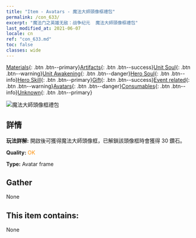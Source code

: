 ```yaml
---
title: "Item - Avatars - 魔法大師頭像框禮包"
permalink: /con_633/
excerpt: "魔法门之英雄无敌：战争纪元  魔法大師頭像框禮包"
last_modified_at: 2021-06-07
locale: cn
ref: "con_633.md"
toc: false
classes: wide
---
```

 [Materials](/ItemsCN/){: .btn .btn--primary}[Artifacts](/ItemsCN/Artifacts/){: .btn .btn--success}[Unit Soul](/ItemsCN/UnitSoul/){: .btn .btn--warning}[Unit Awakening](/ItemsCN/UnitAwakening/){: .btn .btn--danger}[Hero Soul](/ItemsCN/HeroSoul/){: .btn .btn--info}[Hero Skill](/ItemsCN/HeroSkill/){: .btn .btn--primary}[Gift](/ItemsCN/Gift/){: .btn .btn--success}[Event related](/ItemsCN/Events/){: .btn .btn--warning}[Avatars](/ItemsCN/Avatars/){: .btn .btn--danger}[Consumables](/ItemsCN/Consumables/){: .btn .btn--info}[Unknown](/ItemsCN/Unknown/){: .btn .btn--primary}

 ![魔法大師頭像框禮包](/images/a/avatarFrame_37.png)

## 詳情
 **玩法詳解:** 開啟後可獲得魔法大師頭像框，已解鎖該頭像框時會獲得 30 鑽石。

 **Quality:** <span style="color: #FF8C00">OK</span>

 **Type:** Avatar frame

## Gather

  None

## This item contains:

  None

